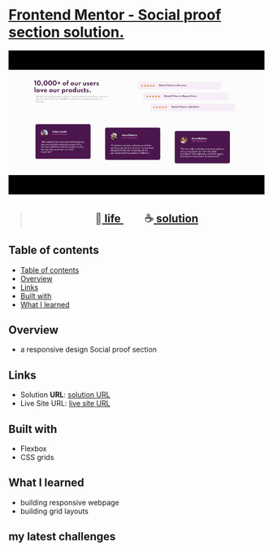 # [Frontend Mentor - Social proof section solution.](https://www.frontendmentor.io/challenges/social-proof-section-6e0qTv_bA "challenge link")
>
<p align="center"><img src="challenge.gif"></p>

> <h2 align="center">🔴<a href=""> life </a>&emsp;&emsp;☕<a href=""> solution </a></h2>

## Table of contents
- [Table of contents](#table-of-contents)
- [Overview](#overview)
- [Links](#links)
- [Built with](#built-with)
- [What I learned](#what-i-learned)

## Overview

- a responsive design Social proof section

## Links

- Solution **URL**: [solution URL](https://github.com/momenkamal221/nft-preview-card-component-main.git)
- Live Site URL: [live site URL](https://momenkamal221.github.io/nft-preview-card-component-main/)

## Built with

- Flexbox
- CSS grids

## What I learned

- building responsive webpage
- building grid layouts

## my latest challenges